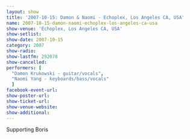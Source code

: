 ```yaml
---
layout: show
title: '2007-10-15: Damon & Naomi - Echoplex, Los Angeles CA, USA'
name: 2007-10-15-damon-naomi-echoplex-los-angeles-ca-usa
show-venue: 'Echoplex, Los Angeles CA, USA'
show-setlist: 
show-date: 2007-10-15
category: 2007
show-radio: 
show-lastfm: 292078
show-cancelled: 
performers: [
  "Damon Krukowski - guitar/vocals",
  "Naomi Yang - keyboards/bass/vocals"
  ]
facebook-event-url: 
show-poster-url: 
show-ticket-url: 
show-venue-website: 
show-additional: 
---
```


Supporting Boris